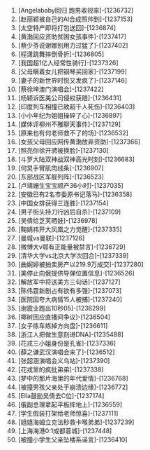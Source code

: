 
1. [Angelababy回归 跑男收视率]-[1236732]
1. [赵丽颖被自己的AI合成照帅到]-[1237153]
1. [太空特产即将打包送回]-[1236874]
1. [黄渤回应资助贫困女孩事件]-[1237417]
1. [蔡少芬说谢娜别用力过猛了]-[1237402]
1. [程潇跳舞摔倒骨折]-[1236805]
1. [我国超1亿人经常性骑行]-[1237326]
1. [父母瞒着女儿把钢琴买回家]-[1237199]
1. [妻子的新世界时悦又发疯了]-[1237146]
1. [蔡徐坤澳门演唱会]-[1237422]
1. [杨颖诉医美公司侵权获赔]-[1236431]
1. [印度列车相撞已致超千人死伤]-[1236403]
1. [小小年纪为姐姐操碎了心]-[1236897]
1. [媒体评柳州不雅聊天事件]-[1237129]
1. [原来也有何老师救不了的场]-[1236532]
1. [女孩父母回应网传黄渤放弃资助]-[1237366]
1. [照亮你徐开骋被换脸]-[1237130]
1. [斗罗大陆双神战双神高光时刻]-[1236683]
1. [何炅手臂肌肉线条]-[1236907]
1. [东部战区军舰列阵]-[1236523]
1. [卢靖姗生宝宝顺产36小时]-[1237035]
1. [安徽已有2名市委原书记落马]-[1236358]
1. [中国女排获得三连胜]-[1237154]
1. [男子街头持刀行凶后自杀]-[1237109]
1. [吴倩给芝芙晒娃]-[1236978]
1. [鞠婧祎开大凤凰之力觉醒]-[1237335]
1. [曼城vs曼联]-[1237126]
1. [微博大v鄂有正能量被禁言]-[1236729]
1. [清华大学vs北京大学次回合]-[1237339]
1. [曲婉婷被拍卖房产以219.9万成交]-[1237280]
1. [美停止向俄提供导弹位置信息]-[1236526]
1. [解放军中将送美方三句话]-[1237127]
1. [陈伟霆新剧占有欲有多强]-[1237073]
1. [医院因夸大病情15人被捕]-[1237240]
1. [谢震业跑出10秒05]-[1236299]
1. [椰树回应直播间争议]-[1236504]
1. [女子练车练掉方向盘]-[1236611]
1. [浙江人把做生意刻进DNA]-[1235488]
1. [花戎三小姐身份是孔雀]-[1237336]
1. [薛之谦武汉演唱会来了]-[1236512]
1. [张韶涵演唱会义乌站]-[1237390]
1. [花戎里的疯批弟弟]-[1237338]
1. [梦中的那片海里的年代爱情]-[1236768]
1. [被撞男孩父亲处于崩溃边缘]-[1236772]
1. [Ella鼓励吴倩去C位]-[1237174]
1. [俄副总理拿起平板摔地上]-[1236559]
1. [学生假装打架给老师惊喜]-[1237111]
1. [姐姐海姆立克法秒救卡喉弟弟]-[1237239]
1. [上海海港0:1成都蓉城]-[1237448]
1. [被撞小学生父亲坠楼系谣言]-[1236410]